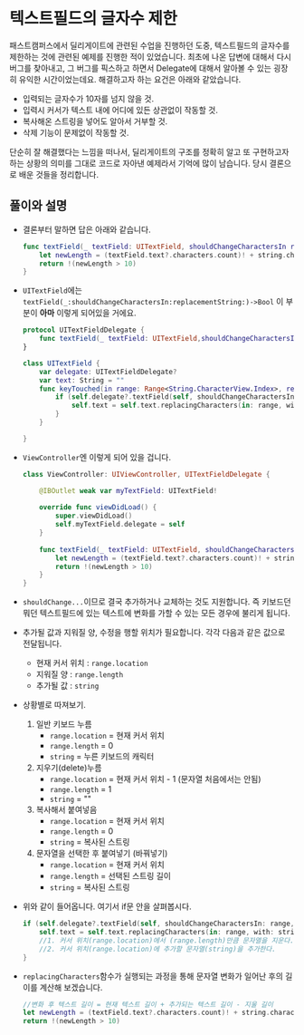 # 텍스트필드의 글자수 제한
패스트캠퍼스에서 딜리게이트에 관련된 수업을 진행하던 도중, 텍스트필드의 글자수를 제한하는 것에 관련된 예제를 진행한 적이 있었습니다. 최초에 나온 답변에 대해서 다시 버그를 찾아내고, 그 버그를 픽스하고 하면서 Delegate에 대해서 알아볼 수 있는 굉장히 유익한 시간이었는데요. 해결하고자 하는 요건은 아래와 같았습니다.

- 입력되는 글자수가 10자를 넘지 않을 것.
- 입력시 커서가 텍스트 내에 어디에 있든 상관없이 작동할 것.
- 복사해온 스트링을 넣어도 알아서 거부할 것.
- 삭제 기능이 문제없이 작동할 것.

단순히 잘 해결했다는 느낌을 떠나서, 딜리게이트의 구조를 정확히 알고 또 구현하고자 하는 상황의 의미를 그대로 코드로 자아낸 예제라서 기억에 많이 남습니다. 당시 결론으로 배운 것들을 정리합니다.

## 풀이와 설명

- 결론부터 말하면 답은 아래와 같습니다.

	```swift
	func textField(_ textField: UITextField, shouldChangeCharactersIn range: NSRange, replacementString string: String) -> Bool {
	    let newLength = (textField.text?.characters.count)! + string.characters.count - range.length
	    return !(newLength > 10)
	}
	```

- `UITextField`에는 `textField(_:shouldChangeCharactersIn:replacementString:)->Bool` 이 부분이 **아마** 이렇게 되어있을 거에요. 

	```swift
	protocol UITextFieldDelegate {
	    func textField(_ textField: UITextField,shouldChangeCharactersIn range: Range<String.CharacterView.Index>, replacementString string: String) -> Bool
	}
	
	class UITextField {
	    var delegate: UITextFieldDelegate?
	    var text: String = ""
	    func keyTouched(in range: Range<String.CharacterView.Index>, replacementString string: String) {
	        if (self.delegate?.textField(self, shouldChangeCharactersIn: range, replacementString: string))! {
	            self.text = self.text.replacingCharacters(in: range, with: string)
	        }
	    }
	
	}
	```

- `ViewController`엔 이렇게 되어 있을 겁니다.

	```swift
	class ViewController: UIViewController, UITextFieldDelegate {
	
	    @IBOutlet weak var myTextField: UITextField!
	    
	    override func viewDidLoad() {
	        super.viewDidLoad()
	        self.myTextField.delegate = self
	    }
	    
	    func textField(_ textField: UITextField, shouldChangeCharactersIn range: NSRange, replacementString string: String) -> Bool {
	        let newLength = (textField.text?.characters.count)! + string.characters.count - range.length
	        return !(newLength > 10)
	    }
	}
	```

- `shouldChange...`이므로 결국 추가하거나 교체하는 것도 지원합니다. 즉 키보드던 뭐던 텍스트필드에 있는 텍스트에 변화를 가할 수 있는 모든 경우에 불리게 됩니다.
- 추가될 값과 지워질 양, 수정을 행할 위치가 필요합니다. 각각 다음과 같은 값으로 전달됩니다.
	- 현재 커서 위치 : `range.location`	
	- 지워질 양 : `range.length`
	- 추가될 값 : `string`

- 상황별로 따져보기.
	1. 일반 키보드 누름
		- `range.location` = 현재 커서 위치
		- `range.length` = 0
		- `string` = 누른 키보드의 캐릭터
	2. 지우기(delete)누름
	 	- `range.location` = 현재 커서 위치 - 1 (문자열 처음에서는 안됨)
		- `range.length` = 1
		- `string` = ""
	3. 복사해서 붙여넣음
		- `range.location` = 현재 커서 위치
		- `range.length` = 0
		- `string` = 복사된 스트링
	4. 문자열을 선택한 후 붙여넣기 (바꿔넣기)
		- `range.location` = 현재 커서 위치
		- `range.length` = 선택된 스트링 길이
		- `string` = 복사된 스트링

		
- 위와 같이 들어옵니다. 여기서 if문 안을 살펴봅시다.

	```swift
	if (self.delegate?.textField(self, shouldChangeCharactersIn: range, replacementString: string))! {
		self.text = self.text.replacingCharacters(in: range, with: string)
		//1. 커서 위치(range.location)에서 (range.length)만큼 문자열을 지운다.
		//2. 커서 위치(range.location)에 추가할 문자열(string)을 추가한다.
	}
	```
	
- `replacingCharacters`함수가 실행되는 과정을 통해 문자열 변화가 일어난 후의 길이를 계산해 보겠습니다.

	```swift
	//변화 후 텍스트 길이 = 현재 텍스트 길이 + 추가되는 텍스트 길이 - 지울 길이
	let newLength = (textField.text?.characters.count)! + string.characters.count - range.length
	return !(newLength > 10)
	```
